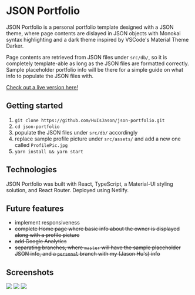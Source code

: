 # JSON Portfolio

JSON Portfolio is a personal portfolio template designed with a JSON theme, where page contents are dislayed in JSON objects with Monokai syntax highlighting and a dark theme inspired by VSCode's Material Theme Darker.

Page contents are retrieved from JSON files under `src/db/`, so it is completely template-able as long as the JSON files are formatted correctly. Sample placeholder portfolio info will be there for a simple guide on what info to populate the JSON files with.

[Check out a live version here!](https://jason-hu.com)

## Getting started

1. `git clone https://github.com/HuIsJason/json-portfolio.git`
2. `cd json-portfolio`
3. populate the JSON files under `src/db/` accordingly
4. replace sample profile picture under `src/assets/` and add a new one called `ProfilePic.jpg`
5. `yarn install && yarn start`

## Technologies

JSON Portfolio was built with React, TypeScript, a Material-UI styling solution, and React Router. Deployed using Netlify.

## Future features

- implement responsiveness
- ~~complete Home page where basic info about the owner is displayed along with a profile picture~~
- ~~add Google Analytics~~
- ~~separating branches, where `master` will have the sample placeholder JSON info, and a `personal` branch with my (Jason Hu's) info~~

## Screenshots
![](https://i.imgur.com/OGI3K2F.png)
![](https://i.imgur.com/41RZppc.png)
![](https://i.imgur.com/0Tpl8zq.png)
